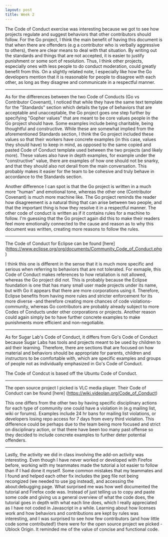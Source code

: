 ```yaml
---
layout: post
title: Week 2 
---
```


The Code of Conduct exercise was interesting because we got to see how projects regulate and suggest behaviors that other contributors should follow. For the Go project, I think the main benefit of having this document is that when there are offenders (e.g a contributor who is verbally aggressive to others), there are clear means to deal with that situation. By writing out the standards and things that are not accepted, it is easier to justify punishment or some sort of resolution. Thus, I think other projects, especially ones with less people to do conduct moderation, could greatly benefit from this. On a slightly related note, I especially like how the Go developers mention that it is reasonable for people to disagree with each other, as long as they disagree and communicate in a respectful manner. 

---
As for the differences between the two Code of Conducts (Go vs Contributor Covenant), I noticed that while they have the same text template for the "Standards" section which details the type of behaviors that are acceptable and unacceptable, the Go project goes one step further by specifying "Gopher values" that are meant to be core values people in the Go project should have. Some examples include being charitable, being thoughtful and constructive. While these are somewhat implied from the aforementioned Standards section, I think the Go project included these values so that their workers have concrete examples (in this case, values they should have) to keep in mind, as opposed to the same copied and pasted Code of Conduct template used between the two projects (and likely more). These values also have in depth examples, for example under the "constructive" value, there are examples of how one should not be snarky, and that they should also not derail from the main conversation. This probably makes it easier for the team to be cohesive and truly behave in accordance to the Standards section.

Another difference I can spot is that the Go project is written in a much more "human" and emotional tone, whereas the other one (Contributor Covenant) is much more machine like. The Go project reminds the reader how disagreement is a natural thing that can arise between two people, and that the important thing is how they resolve it in a respectful manner. The other code of conduct is written as if it contains rules for a machine to follow. I'm guessing that the Go project again did this to make their readers feel more emotionally connected to the cause and reason as to why this document was written, creating more reasons to follow the rules.

---
The Code of Conduct for Eclipse can be found [here] (https://www.eclipse.org/org/documents/Community_Code_of_Conduct.php)

I think this one is different in the sense that it is much more specific and serious when referring to behaviors that are not tolerated. For exmaple, this Code of Conduct makes references to how retaliation is not allowed, whereas the Go project did not. This is probably because the Eclipse foundation is one that has many small user made projects under its name, but with Go it appears that there are more corporations using it. Therefore, Eclipse benefits from having more rules and stricter enforcement for its more diverse -and therefore creating more chances of code violations- community, whereas Go contributors are probably already subject to more Codes of Conducts under other corporations or projects. Another reason could again simply be to have further concrete examples to make punishments more efficient and non-negotiable.

---
As for Sugar Lab's Code of Conduct, it differs from Go's Code of Conduct because Sugar Labs has tools and projects meant to be used by children to aid their learning. Therefore, there are sections that are focused on how material and behaviors should be appropriate for parents, children and instructors to be comfortable with, which are specific examples and groups of people not as individually emphasized in Go's Code of Conduct.

The Code of Condcut is based off the Ubuntu Code of Conduct.

---
The open source project I picked is VLC media player. Their Code of Conduct can be found [here] (https://wiki.videolan.org/Code_of_Conduct)


This one differs from the other two by having specific disciplinary actions for each type of community one could have a violation in (e.g mailing list, wiki or forums). Examples include 24 hr bans for mailing list violations, or developers losing repo access for 7 days from every third violation. This difference could be perhaps due to the team being more focused and strict on disciplinary action, or that there have been too many past offense so they decided to include concrete examples to further deter potential offenders.


---
Lastly, the activity we did in class involving the add-on activity was interesting. Even though I have never worked or developed with Firefox before, working with my teammates made the tutorial a lot easier to follow than if I had done it myself. Some common mistakes that my teammates and I found and helped each other fix includes the jpeg file not being recongized (we needed to use jpg instead), and accessing the about:debugging page. What surprised me was how well documented the tutorial and Firefox code was. Instead of just telling us to copy and paste some code and giving us a general overview of what the code does, the tutorial goes in depth with what each line does, which I really appreciated as I have not coded in Javascript in a while. Learning about how licenses work and how behaviors and contributions are kept by rules was interesting, and I was surprised to see how few contributors (and how little code some contributed!) there were for the open source project we picked - Ublock Origin. It reminded me of the value of concise and functional code.

